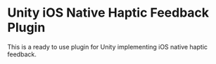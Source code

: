 # Unity iOS Native Haptic Feedback Plugin
This is a ready to use plugin for Unity implementing iOS native haptic feedback.
